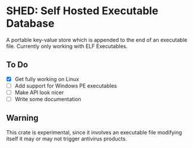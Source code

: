 # SHED: Self Hosted Executable Database
A portable key-value store which is appended to the end of an executable file. Currently only working
with ELF Executables.


## To Do
- [x] Get fully working on Linux
- [ ] Add support for Windows PE executables
- [ ] Make API look nicer
- [ ] Write some documentation

## Warning
This crate is experimental, since it involves an executable file modifying
itself it may or may not trigger antivirus products.